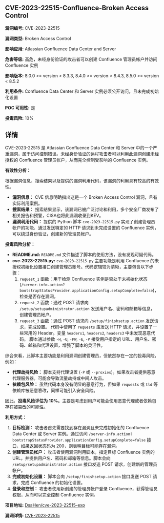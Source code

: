 ## CVE-2023-22515-Confluence-Broken Access Control

**漏洞编号:** CVE-2023-22515

**漏洞类型:** Broken Access Control

**影响应用:** Atlassian Confluence Data Center and Server

**危害等级:** 高危，未经身份验证的攻击者可以创建 Confluence 管理员帐户并访问 Confluence 实例

**影响版本:** 8.0.0 <= version < 8.3.3, 8.4.0 <= version < 8.4.3, 8.5.0 <= version < 8.5.2

**利用条件:** Confluence Data Center 和 Server 实例必须公开访问，且未完成初始化设置

**POC 可用性:** 是

**投毒风险:** 10%

## 详情

CVE-2023-22515 是 Atlassian Confluence Data Center 和 Server 中的一个严重漏洞，属于访问控制错误。未经身份验证的远程攻击者可以利用此漏洞创建未经授权的 Confluence 管理员帐户，从而完全控制受影响的 Confluence 实例。

**有效性分析：**

根据漏洞信息、搜索结果以及提供的漏洞利用代码，该漏洞的利用具有较高的有效性。

*   **漏洞信息：** CVE 信息明确指出这是一个 Broken Access Control 漏洞，且有实际利用案例。
*   **搜索结果：** 搜索结果显示，该漏洞已被广泛讨论和利用，多个安全厂商发布了相关报告和预警，CISA也将此漏洞收录到KEV。
*   **漏洞利用代码：** 提供的 Python 脚本 `cve-2023-22515.py` 实现了创建管理员帐户的功能，通过发送特定的 HTTP 请求到未完成设置的 Confluence 实例，可以绕过身份验证，创建新的管理员帐户。

**投毒风险分析：**

*   **README.md:**  `README.md` 文件描述了脚本的使用方法，没有发现可疑代码。
*   **cve-2023-22515.py:**  `cve-2023-22515.py` 主要功能是利用 Confluence 的未授权初始化设置接口创建管理员账号。代码逻辑较为清晰，主要包含以下步骤：
    1.  `request_1` 函数：用于检测 Confluence 实例是否处于未初始化状态 (`/server-info.action?bootstrapStatusProvider.applicationConfig.setupComplete=false`)，检查是否存在漏洞。
    2.  `request_2` 函数：通过 POST 请求向 `/setup/setupadministrator.action` 发送用户名、密码和邮箱等信息，创建管理员帐户。
    3.  `request_3` 函数：通过 POST 请求向 `/setup/finishsetup.action` 发送请求，完成设置。
代码中使用了 `requests` 库发送 HTTP 请求，并设置了一些常用的 Header。变量 `headers1`, `headers2`, `headers3` 中未发现恶意代码。 脚本通过参数 `-H`, `-U`, `-PW`, `-E`, `-P` 接受用户指定的 URL、用户名、密码、邮箱和代理设置，增强了脚本的灵活性。

综合来看，此脚本主要功能是利用漏洞创建管理员，但依然存在一定的投毒风险，例如：

*   **代理劫持风险：** 脚本支持代理设置 (`-P` 或 `--proxies`)。如果攻击者提供恶意代理服务器，可能会导致流量劫持或中间人攻击。
*   **依赖包风险：** 虽然代码本身没有明显的恶意行为，但如果 `requests` 或 `tld` 等依赖库被恶意篡改，同样可能引入安全风险。

因此，**投毒风险评估为 10%**。主要是考虑到用户可能会使用恶意代理或者依赖包存在被篡改的可能性。

**利用方式：**

1.  **目标检测：** 攻击者首先需要找到存在漏洞且未完成初始化的 Confluence Data Center 或 Server 实例。通过访问 `/server-info.action?bootstrapStatusProvider.applicationConfig.setupComplete=false` 接口，如果返回状态码为 200，则表明目标可能存在漏洞。
2.  **创建管理员帐户：** 攻击者使用漏洞利用脚本，指定目标 Confluence 实例的 URL，并提供用户名、密码和邮箱等信息。脚本会向 `/setup/setupadministrator.action` 接口发送 POST 请求，创建新的管理员帐户。
3.  **完成初始化设置：** 脚本会向 `/setup/finishsetup.action` 接口发送 POST 请求，完成 Confluence 的初始化设置。
4.  **登录和控制：** 攻击者使用新创建的管理员帐户登录 Confluence，获得管理员权限，从而可以完全控制 Confluence 实例。

**项目地址:** [DsaHen/cve-2023-22515-exp](https://github.com/DsaHen/cve-2023-22515-exp)

**漏洞详情:** [CVE-2023-22515](https://nvd.nist.gov/vuln/detail/CVE-2023-22515)